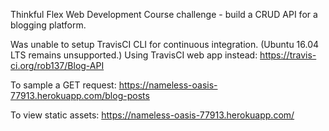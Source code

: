 Thinkful Flex Web Development Course challenge - build a CRUD API for a blogging platform.

Was unable to setup TravisCI CLI for continuous integration. (Ubuntu 16.04 LTS remains unsupported.)  Using TravisCI web app instead: https://travis-ci.org/rob137/Blog-API

To sample a GET request:
https://nameless-oasis-77913.herokuapp.com/blog-posts

To view static assets:
https://nameless-oasis-77913.herokuapp.com/